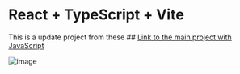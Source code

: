 # React + TypeScript + Vite
This is a update project from these ## [Link to the main project with JavaScript](https://github.com/AdrianDelMoral/guitarla_shopping_cart)

![image](https://github.com/AdrianDelMoral/guitarla_shopping_cart/assets/60920185/ededbdb1-e87a-4b74-b2c4-e0c64fba5366)
